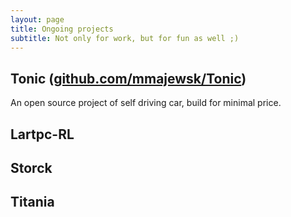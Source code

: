```yaml
---
layout: page
title: Ongoing projects
subtitle: Not only for work, but for fun as well ;)
---
```


## Tonic ([github.com/mmajewsk/Tonic](https://github.com/mmajewsk/Tonic))
An open source project of self driving car, build for minimal price.

## Lartpc-RL
## Storck
## Titania

